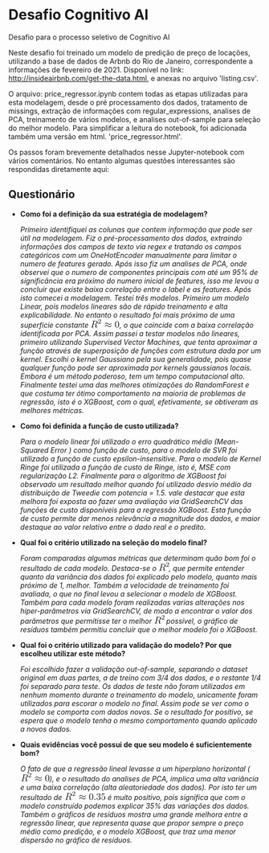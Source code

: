 # Desafio Cognitivo AI
 Desafio para o processo seletivo de Cognitivo AI

Neste desafio foi treinado um modelo de predição de preço de locações, utilizando a base de dados de Arbnb do Rio de Janeiro, correspondente a informações de fevereiro de 2021. Disponível no link: http://insideairbnb.com/get-the-data.html, e anexas no arquivo 'listing.csv'.

O arquivo: price_regressor.ipynb contem todas as etapas utilizadas para esta modelagem, desde o pré processamento dos dados, tratamento de missings, extração de informações com regular_expressions, analises de PCA, treinamento de vários modelos, e analises out-of-sample para seleção do melhor modelo. Para simplificar a leitura do notebook, foi adicionada também uma versão em html. 'price_regressor.html'.

Os passos foram brevemente detalhados nesse Jupyter-notebook com vários comentários. No entanto algumas questões interessantes são respondidas diretamente aqui:

## Questionário

* **Como foi a definição da sua estratégia de modelagem?**

  _Primeiro identifiquei as colunas que contem informação que pode ser útil na modelagem. Fiz o pré-processamento dos dados, extraindo informações dos campos de texto via regex e tratando os campos categóricos com um OneHotEncoder manualmente para limitar o numero de features gerado. Após isso fiz um analises de PCA, onde observei que o numero de componentes principais com até um 95% de significância era próximo do numero inicial de features, isso me levou a concluir que existe baixa correlação entre o label e as features. Após isto comecei a modelagem. Testei três modelos. Primeiro um modelo Linear, pois modelos lineares são de rápido treinamento e alta explicabilidade. No entanto o resultado foi mais próximo de uma superfície constante ![img](images_for_readme/equation.png), o que coincide com a baixa correlação identificada por PCA. Assim passei a testar modelos não lineares, primeiro utilizando Supervised Vector Machines, que tenta aproximar a função através de superposição de funções com estrutura dada por um kernel. Escolhi o kernel Gaussiano pela sua generalidade, pois quase qualquer função  pode ser aproximada  por kernels gaussianos locais. Embora é um método poderoso, tem um tempo computacional alto. Finalmente testei uma das melhores otimizações do RandomForest e que costuma ter ótimo comportamento na maioria de problemas de regressão, isto é o XGBoost, com o qual, efetivamente, se obtiveram as melhores métricas._ 

* **Como foi definida a função de custo utilizada?**

  _Para o modelo linear foi utilizado o erro quadrático médio (Mean-Squared Error ) como função de custo, para o modelo de SVR foi utilizado a função de custo epsilon-insensitive. Para o modelo de Kernel Ringe foi utilizada a função de custo de Ringe, isto é, MSE com regularização L2. Finalmente para o algoritmo de XGBoost foi observado um resultado melhor quando foi utilizado desvio médio da distribuição de Tweedie com potencia = 1.5. vale destacar que esta melhora foi exposta ao fazer uma avaliação via GridSearchCV das funções de custo disponíveis para a regressão XGBoost. Esta função de custo permite dar menos relevância a magnitude dos dados, e maior destaque ao valor relativo entre o dado real e o predito._

* **Qual foi o critério utilizado na seleção do modelo final?**

  _Foram comparadas algumas métricas que determinam quão bom foi o resultado de cada modelo. Destaca-se o ![R2](images_for_readme/R2.png), que permite entender quanto da variância dos dados foi explicado pelo modelo, quanto mais próximo de 1, melhor. Também a velocidade de treinamento foi avaliada, o que no final levou a selecionar o modelo de XGBoost. Também para cada modelo foram realizadas varias alterações nos hiper-parâmetros via GridSearchCV, de modo a encontrar o valor dos parâmetros que permitisse ter o melhor ![R2](images_for_readme/R2.png) possível, o gráfico de resíduos também permitiu concluir que o melhor modelo foi o XGBoost_. 

* **Qual foi o critério utilizado para validação do modelo? Por que escolheu utilizar este método?**

  _Foi escolhido fazer a validação out-of-sample, separando o dataset original em duas partes, a de treino com 3/4 dos dados, e o restante 1/4 foi separado para teste. Os dados de teste não foram utilizados em nenhum momento durante o treinamento do modelo, unicamente foram utilizados para escorar o modelo no final. Assim pode se ver como o modelo se comporta com dados novos. Se o resultado for positivo, se espera que o modelo tenha o mesmo comportamento quando aplicado a novos dados._

* **Quais evidências você possui de que seu modelo é suficientemente bom?**

  _O fato de que a regressão lineal levasse a um hiperplano horizontal (![img](images_for_readme/equation.png)), e o resultado do analises de PCA, implica uma alta variância e uma baixa correlação (alta aleatoriedade dos dados). Por isto ter um resultado de ![img](images_for_readme/R2035.png) é muito positivo, pois significa que com o modelo construído podemos explicar 35% das variações dos dados. Também o gráficos de resíduos mostra uma grande melhora entre a regressão linear, que representa quase que propor sempre o preço médio como predição, e o modelo XGBoost, que traz uma menor dispersão no gráfico de resíduos._

